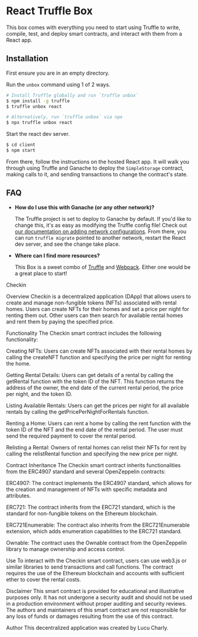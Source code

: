 # React Truffle Box

This box comes with everything you need to start using Truffle to write, compile, test, and deploy smart contracts, and interact with them from a React app.

## Installation

First ensure you are in an empty directory.

Run the `unbox` command using 1 of 2 ways.

```sh
# Install Truffle globally and run `truffle unbox`
$ npm install -g truffle
$ truffle unbox react
```

```sh
# Alternatively, run `truffle unbox` via npx
$ npx truffle unbox react
```

Start the react dev server.

```sh
$ cd client
$ npm start
```

From there, follow the instructions on the hosted React app. It will walk you through using Truffle and Ganache to deploy the `SimpleStorage` contract, making calls to it, and sending transactions to change the contract's state.

## FAQ

- __How do I use this with Ganache (or any other network)?__

  The Truffle project is set to deploy to Ganache by default. If you'd like to change this, it's as easy as modifying the Truffle config file! Check out [our documentation on adding network configurations](https://trufflesuite.com/docs/truffle/reference/configuration/#networks). From there, you can run `truffle migrate` pointed to another network, restart the React dev server, and see the change take place.

- __Where can I find more resources?__

  This Box is a sweet combo of [Truffle](https://trufflesuite.com) and [Webpack](https://webpack.js.org). Either one would be a great place to start!

Checkin 

Overview
Checkin is a decentralized application (DApp) that allows users to create and manage non-fungible tokens (NFTs) associated with rental homes. Users can create NFTs for their homes and set a price per night for renting them out. Other users can then search for available rental homes and rent them by paying the specified price.

Functionality
The Checkin smart contract includes the following functionality:

Creating NFTs: Users can create NFTs associated with their rental homes by calling the createNFT function and specifying the price per night for renting the home.

Getting Rental Details: Users can get details of a rental by calling the getRental function with the token ID of the NFT. This function returns the address of the owner, the end date of the current rental period, the price per night, and the token ID.

Listing Available Rentals: Users can get the prices per night for all available rentals by calling the getPricePerNightForRentals function.

Renting a Home: Users can rent a home by calling the rent function with the token ID of the NFT and the end date of the rental period. The user must send the required payment to cover the rental period.

Relisting a Rental: Owners of rental homes can relist their NFTs for rent by calling the relistRental function and specifying the new price per night.

Contract Inheritance
The Checkin smart contract inherits functionalities from the ERC4907 standard and several OpenZeppelin contracts:

ERC4907: The contract implements the ERC4907 standard, which allows for the creation and management of NFTs with specific metadata and attributes.

ERC721: The contract inherits from the ERC721 standard, which is the standard for non-fungible tokens on the Ethereum blockchain.

ERC721Enumerable: The contract also inherits from the ERC721Enumerable extension, which adds enumeration capabilities to the ERC721 standard.

Ownable: The contract uses the Ownable contract from the OpenZeppelin library to manage ownership and access control.

Use
To interact with the Checkin smart contract, users can use web3.js or similar libraries to send transactions and call functions. The contract requires the use of the Ethereum blockchain and accounts with sufficient ether to cover the rental costs.

Disclaimer
This smart contract is provided for educational and illustrative purposes only. It has not undergone a security audit and should not be used in a production environment without proper auditing and security reviews. The authors and maintainers of this smart contract are not responsible for any loss of funds or damages resulting from the use of this contract.

Author
This decentralized application was created by Lucu Charly.
